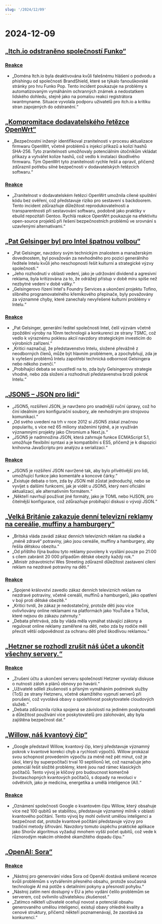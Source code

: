 ```yaml
---
slug: '/2024/12/09'
---
```


# 2024-12-09

## [„Itch.io odstraněno společností Funko“](https://bsky.app/profile/itch.io/post/3lcu6h465bs2n)

### [Reakce](https://news.ycombinator.com/item?id=42363727)

- „Doména Itch.io byla deaktivována kvůli falešnému hlášení o podvodu a phishingu od společnosti BrandShield, které se týkalo fanouškovské stránky pro hru Funko Pop. Tento incident poukazuje na problémy s automatizovaným vymáháním ochranných známek a nedostatkem lidského dohledu, stejně jako na pomalou reakci registrátora iwantmyname. Situace vyvolala podporu uživatelů pro itch.io a kritiku stran zapojených do odstranění.“

## [„Kompromitace dodavatelského řetězce OpenWrt“](https://flatt.tech/research/posts/compromising-openwrt-supply-chain-sha256-collision/)

- „Bezpečnostní inženýr identifikoval zranitelnosti v procesu aktualizace firmwaru OpenWrt, včetně problémů s injekcí příkazů a kolizí hashů SHA-256. Tyto zranitelnosti umožňovaly potenciálním útočníkům vkládat příkazy a vytvářet kolize hashů, což vedlo k instalaci škodlivého firmwaru. Tým OpenWrt tyto zranitelnosti rychle řešil a opravil, přičemž zdůraznil potřebu silné bezpečnosti v dodavatelských řetězcích softwaru.“

### [Reakce](https://news.ycombinator.com/item?id=42363102)

- „Zranitelnost v dodavatelském řetězci OpenWrt umožnila cílené spuštění kódu bez ověření, což představuje riziko pro sestavení s backdoorem. Tento incident zdůrazňuje důležitost reprodukovatelnosti a transparentnosti při sestavování softwaru, podobně jako praktiky v ebuild repozitáři Gentoo. Rychlá reakce OpenWrt poukazuje na efektivitu open-source projektů při řešení bezpečnostních problémů ve srovnání s uzavřenými alternativami.“

## [„Pat Gelsinger byl pro Intel špatnou volbou“](https://bcantrill.dtrace.org/2024/12/08/why-gelsinger-was-wrong-for-intel/)

- „Pat Gelsinger, navzdory svým technickým znalostem a manažerským dovednostem, byl považován za nevhodného pro pozici generálního ředitele Intelu kvůli jeho neschopnosti řešit kulturní a strategické výzvy společnosti.“
- „Jeho rozhodnutí v oblasti vedení, jako je udržování dividend a agresivní reklama, byla kritizována za to, že odrážejí přístup v době míru spíše než nezbytné vedení v době války.“
- „Gelsingerovo řízení Intel's Foundry Services a ukončení projektu Tofino, slibného programovatelného křemíkového přepínače, byly považovány za významné chyby, které zanechaly nevyřešené kulturní problémy v Intelu.“

### [Reakce](https://news.ycombinator.com/item?id=42361955)

- „Pat Gelsinger, generální ředitel společnosti Intel, čelil výzvám včetně zpoždění výroby na 10nm technologii a konkurenci ze strany TSMC, což vedlo k výraznému poklesu akcií navzdory strategickým investicím do výrobních zařízení.“
- „Kritici naznačují, že představenstvo Intelu, složené převážně z neodborných členů, může být hlavním problémem, a zpochybňují, zda je k vyřešení problémů Intelu zapotřebí technická odbornost Gelsingera nebo někoho zvenčí.“
- „Probíhající debata se soustředí na to, zda byly Gelsingerovy strategie vhodné, nebo zda složení a rozhodnutí představenstva brzdí pokrok Intelu.“

## [„JSON5 – JSON pro lidi“](https://json5.org/)

- „JSON5, rozšíření JSON, je navrženo pro snadnější ruční úpravy, což ho činí ideálním pro konfigurační soubory, ale nevhodným pro strojovou komunikaci.“
- „Od svého uvedení na trh v roce 2012 si JSON5 získal značnou popularitu, s více než 65 miliony staženími týdně, a je využíván významnými projekty jako Chromium a Next.js.“
- „JSON5 je nadmnožina JSON, která zahrnuje funkce ECMAScript 5.1, umožňuje flexibilní syntaxi a je kompatibilní s ES5, přičemž je k dispozici knihovna JavaScriptu pro analýzu a serializaci.“

### [Reakce](https://news.ycombinator.com/item?id=42360681)

- „JSON5 je rozšíření JSON navržené tak, aby bylo přívětivější pro lidi, umožňující funkce jako komentáře a koncové čárky.“
- „Existuje debata o tom, zda by JSON měl zůstat jednoduchý, nebo se vyvíjet s dalšími funkcemi, jak je vidět u JSON5, který není oficiální aktualizací, ale alternativním formátem.“
- „Někteří navrhují používat jiné formáty, jako je TOML nebo HJSON, pro čitelnější konfigurace, což zdůrazňuje probíhající diskusi o vývoji JSON.“

## [„Velká Británie zakazuje denní televizní reklamy na cereálie, muffiny a hamburgery“](https://www.france24.com/en/live-news/20241204-uk-bans-daytime-tv-ads-for-cereals-muffins-and-burgers)

- „Britská vláda zavádí zákaz denních televizních reklam na sladké a „méně zdravé“ potraviny, jako jsou cereálie, muffiny a hamburgery, aby řešila dětskou obezitu.“
- „Od příštího října budou tyto reklamy povoleny k vysílání pouze po 21:00 s cílem zabránit 20 000 případům dětské obezity každý rok.“
- „Ministr zdravotnictví Wes Streeting zdůraznil důležitost zastavení cílení reklam na nezdravé potraviny na děti.“

### [Reakce](https://news.ycombinator.com/item?id=42359836)

- „Spojené království zavedlo zákaz denních televizních reklam na nezdravé potraviny, včetně cereálií, muffinů a hamburgerů, jako opatření v boji proti dětské obezitě.“
- „Kritici tvrdí, že zákaz je nedostatečný, protože děti jsou více ovlivňovány online reklamami na platformách jako YouTube a TikTok, které nejsou do zákazu zahrnuty.“
- „Debata přetrvává, zda by vláda měla vymáhat stávající zákony a regulovat online reklamy zaměřené na děti, nebo zda by rodiče měli převzít větší odpovědnost za ochranu dětí před škodlivou reklamou.“

## [„Hetzner se rozhodl zrušit náš účet a ukončit všechny servery.“](https://mastodon.social/@kiwix/113622081750449356)

### [Reakce](https://news.ycombinator.com/item?id=42365295)

- „Zrušení účtu a ukončení serveru společností Hetzner vyvolaly diskuse o nutnosti záloh a plánů obnovy po havárii.“
- „Uživatelé sdíleli zkušenosti s přísným vymáháním podmínek služby (ToS) ze strany Hetzneru, včetně okamžitého vypnutí serverů při porušení, což vyvolává obavy o spolehlivost poskytovatele cloudových služeb.“
- „Debata zdůraznila rizika spojená se závislostí na jediném poskytovateli a důležitost používání více poskytovatelů pro zálohování, aby byla zajištěna bezpečnost dat.“

## [„Willow, náš kvantový čip“](https://blog.google/technology/research/google-willow-quantum-chip/)

- „Google představil Willow, kvantový čip, který představuje významný pokrok v kvantové korekci chyb a rychlosti výpočtů. Willow prokázal svou schopnost provedením výpočtu za méně než pět minut, což je úkol, který by superpočítači trval 10 septilionů let, což naznačuje jeho potenciál řešit složité problémy, které jsou nad rámec klasických počítačů. Tento vývoj je klíčový pro budoucnost komerčně životaschopných kvantových počítačů, s dopady na revoluci v odvětvích, jako je medicína, energetika a umělá inteligence (AI).“

### [Reakce](https://news.ycombinator.com/item?id=42367649)

- „Oznámení společnosti Google o kvantovém čipu Willow, který obsahuje více než 100 qubitů se stabilitou, představuje významný milník v oblasti kvantového počítání. Tento vývoj by mohl ovlivnit umělou inteligenci a bezpečnost dat, protože kvantové počítání představuje výzvy pro tradiční metody šifrování. Navzdory tomuto úspěchu praktické aplikace jako Shorův algoritmus vyžadují mnohem vyšší počet qubitů, což vede k různorodým reakcím ohledně okamžitého dopadu čipu.“

## [„OpenAI: Sora“](https://sora.com/)

### [Reakce](https://news.ycombinator.com/item?id=42368604)

- „Nástroj pro generování videa Sora od OpenAI dostává smíšené recenze kvůli problémům s vytvářením přesného obsahu, protože současná technologie AI má potíže s detailními pokyny a přesností pohybu.“
- „Nástroj zatím není dostupný v EU a jeho vydání čelilo problémům se serverem, což ovlivnilo uživatelskou zkušenost.“
- „Zatímco někteří uživatelé oceňují novost a potenciál obsahu generovaného umělou inteligencí, existují obavy ohledně kvality a cenové struktury, přičemž někteří poznamenávají, že zaostává za konkurencí.“

<head>
  <meta property="og:title" content="„Itch.io odstraněno společností Funko“" />
  <meta property="og:type" content="website" />
  <meta property="og:image" content="https://og.cho.sh/api/og/?title=%E2%80%9EItch.io%20odstran%C4%9Bno%20spole%C4%8Dnost%C3%AD%20Funko%E2%80%9C&subheading=pond%C4%9Bl%C3%AD%209.%20prosince%202024%3A%20Hacker%20News%20Shrnut%C3%AD" />
</head>
